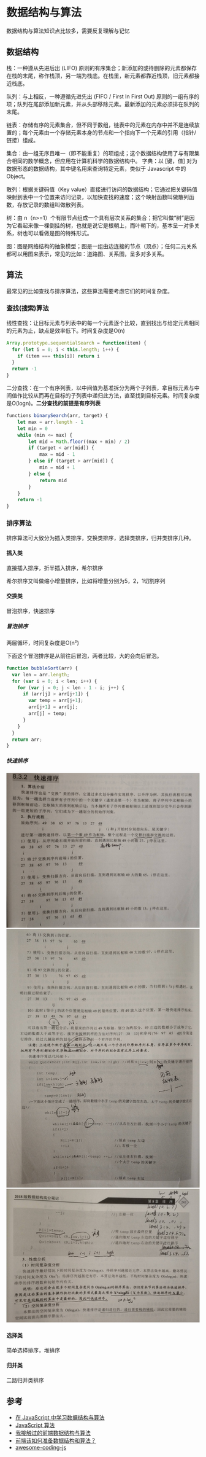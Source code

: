 # 数据结构与算法

数据结构与算法知识点比较多，需要反复理解与记忆

## 数据结构

栈：一种遵从先进后出 (LIFO) 原则的有序集合；新添加的或待删除的元素都保存在栈的末尾，称作栈顶，另一端为栈底。在栈里，新元素都靠近栈顶，旧元素都接近栈底。

队列：与上相反，一种遵循先进先出 (FIFO / First In First Out) 原则的一组有序的项；队列在尾部添加新元素，并从头部移除元素。最新添加的元素必须排在队列的末尾。

链表：存储有序的元素集合，但不同于数组，链表中的元素在内存中并不是连续放置的；每个元素由一个存储元素本身的节点和一个指向下一个元素的引用（指针/链接）组成。

集合：由一组无序且唯一（即不能重复）的项组成；这个数据结构使用了与有限集合相同的数学概念，但应用在计算机科学的数据结构中。
字典：以 [键，值] 对为数据形态的数据结构，其中键名用来查询特定元素，类似于 Javascript 中的Object。

散列：根据关键码值（Key value）直接进行访问的数据结构；它通过把关键码值映射到表中一个位置来访问记录，以加快查找的速度；这个映射函数叫做散列函数，存放记录的数组叫做散列表。

树：由 n（n>=1）个有限节点组成一个具有层次关系的集合；把它叫做“树”是因为它看起来像一棵倒挂的树，也就是说它是根朝上，而叶朝下的，基本呈一对多关系，树也可以看做是图的特殊形式。

图：图是网络结构的抽象模型；图是一组由边连接的节点（顶点）；任何二元关系都可以用图来表示，常见的比如：道路图、关系图，呈多对多关系。

## 算法

最常见的比如查找与排序算法，这些算法需要考虑它们的时间复杂度。

### 查找(搜索)算法

线性查找：让目标元素与列表中的每一个元素逐个比较，直到找出与给定元素相同的元素为止，缺点是效率低下。时间复杂度是O(n)

```js
Array.prototype.sequentialSearch = function(item) {
  for (let i = 0; i < this.length; i++) {
    if (item === this[i]) return i
  }
  return -1
}
```

二分查找：在一个有序列表，以中间值为基准拆分为两个子列表，拿目标元素与中间值作比较从而再在目标的子列表中递归此方法，直至找到目标元素。时间复杂度是O(logn)。**二分查找的前提是有序列表**

```js
functions binarySearch(arr, target) {
	let max = arr.length - 1
	let min = 0
	while (min <= max) {
		let mid = Math.floor((max + min) / 2)
		if (target < arr[mid]) {
			max = mid - 1
		} else if (target > arr[mid]) {
			min = mid + 1
		} else {
			return mid
		}
	}
	return -1
}
```

### 排序算法

排序算法可大致分为插入类排序，交换类排序，选择类排序，归并类排序几种。

#### 插入类

直接插入排序，折半插入排序，希尔排序

希尔排序又叫做缩小增量排序，比如将增量分别为5，2，1切割序列

#### 交换类

冒泡排序，快速排序

##### 冒泡排序

两层循环，时间复杂度是O(n²)

下面这个冒泡排序是从前往后冒泡，两者比较，大的会向后冒泡。

```js
function bubbleSort(arr) {
  var len = arr.length;
  for (var i = 0; i < len; i++) {
    for (var j = 0; j < len - 1 - i; j++) {
      if (arr[j] > arr[j+1]) {
        var temp = arr[j+1];
        arr[j+1] = arr[j];
        arr[j] = temp;
      }
    }
  }
  return arr;
}
```

##### 快速排序

![quicksort1](./images/quicksort1.jpg)
![quicksort2](./images/quicksort2.jpg)
![quicksort3](./images/quicksort3.jpg)

#### 选择类

简单选择排序，堆排序

#### 归并类

二路归并类排序

## 参考

- [在 JavaScript 中学习数据结构与算法](https://juejin.im/post/594dfe795188250d725a220a)
- [JavaScript 算法](https://juejin.im/post/5c9a1d58e51d4559bb5c6694)
- [我接触过的前端数据结构与算法](https://juejin.im/post/5958bac35188250d892f5c91)
- [前端该如何准备数据结构和算法？](https://juejin.im/post/5d5b307b5188253da24d3cd1)
- [awesome-coding-js](http://www.conardli.top/docs/dataStructure/)
